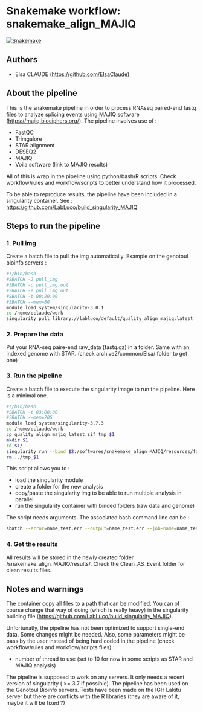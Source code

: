 # Snakemake workflow: snakemake_align_MAJIQ

[![Snakemake](https://img.shields.io/badge/snakemake-≥5.7.0-brightgreen.svg)](https://snakemake.bitbucket.io)

## Authors

* Elsa CLAUDE (https://github.com/ElsaClaude)

## About the pipeline

This is the snakemake pipeline in order to process RNAseq paired-end fastq files to analyze splicing events using MAJIQ software (https://majiq.biociphers.org/).
The pipeline involves use of :
* FastQC
* Trimgalore
* STAR alignment
* DESEQ2
* MAJIQ
* Voila software (link to MAJIQ results)

All of this is wrap in the pipeline using python/bash/R scripts. Check workflow/rules and workflow/scripts to better understand how it processed.

To be able to reproduce results, the pipeline have been included in a singularity container. See : https://github.com/LabLuco/build_singularity_MAJIQ

## Steps to run the pipeline
### 1. Pull img

Create a batch file to pull the img automatically.
Example on the genotoul bioinfo servers : 
```bash
#!/bin/bash
#SBATCH -J pull_img
#SBATCH -o pull_img.out
#SBATCH -e pull_img.out
#SBATCH -t 00:20:00
#SBATCH --mem=8G
module load system/singularity-3.0.1
cd /home/eclaude/work
singularity pull library://labluco/default/quality_align_majiq:latest
```

### 2. Prepare the data

Put your RNA-seq paire-end raw_data (fastq.gz) in a folder.
Same with an indexed genome with STAR. (check archive2/common/Elsa/ folder to get one)

### 3. Run the pipeline

Create a batch file to execute the singularity image to run the pipeline. Here is a minimal one.

```bash
#!/bin/bash
#SBATCH -t 03:00:00
#SBATCH --mem=20G
module load system/singularity-3.7.3
cd /home/eclaude/work
cp quality_align_majiq_latest.sif tmp_$1
mkdir $1
cd $1/
singularity run --bind $2:/softwares/snakemake_align_MAJIQ/resources/fastq --bind $3:/softwares/snakemake_align_MAJIQ/resources/genome ../tmp_$1
rm ../tmp_$1
```

This script allows you to :
* load the singularity module
* create a folder for the new analysis
* copy/paste the singularity img to be able to run multiple analysis in parallel
* run the singularity container with binded folders (raw data and genome)

The script needs arguments. The associated bash command line can be :

```bash
sbatch --error=name_test.err --output=name_test.err --job-name=name_test majiq.sh "name_test" "/home/eclaude/work/raw_data/" "/home/eclaude/work/genome/"
```
### 4. Get the results
All results will be stored in the newly created folder /snakemake_align_MAJIQ/results/.
Check the Clean_AS_Event folder for clean results files.

## Notes and warnings

The container copy all files to a path that can be modified. You can of course change that way of doing (which is really heavy) in the singularity building file (https://github.com/LabLuco/build_singularity_MAJIQ).

Unfortunatly, the pipeline has not been optimized to support single-end data. Some changes might be needed.
Also, some parameters might be pass by the user instead of being hard coded in the pipeline (check workflow/rules and workflow/scripts files) :
* number of thread to use (set to 10 for now in some scripts as STAR and MAJIQ analysis)

The pipeline is supposed to work on any servers. It only needs a recent version of singularity ( >= 3.7 if possible).
The pipeline has been used on the Genotoul Bioinfo servers. Tests have been made on the IGH Lakitu server but there are conflicts with the R libraries (they are aware of it, maybe it will be fixed ?)
